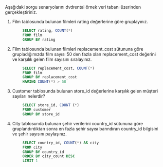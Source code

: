 Aşağıdaki sorgu senaryolarını dvdrental örnek veri tabanı üzerinden gerçekleştiriniz.


1. Film tablosunda bulunan filmleri rating değerlerine göre gruplayınız.

```SQL
        SELECT rating, COUNT(*)
        FROM film
        GROUP BY rating
```

2. Film tablosunda bulunan filmleri replacement_cost sütununa göre grupladığımızda film sayısı 50 den fazla olan replacement_cost değerini ve karşılık gelen film sayısını sıralayınız.

```SQL
        SELECT replacement_cost, COUNT(*)
        FROM film
        GROUP BY replacement_cost
        HAVING COUNT(*) > 50
```

3. Customer tablosunda bulunan store_id değerlerine karşılık gelen müşteri sayıları nelerdir? 

```SQL
        SELECT store_id, COUNT (*)
        FROM customer
        GROUP BY store_id
```

4. City tablosunda bulunan şehir verilerini country_id sütununa göre gruplandırdıktan sonra en fazla şehir sayısı barındıran country_id bilgisini ve şehir sayısını paylaşınız.

```SQL
        SELECT country_id, COUNT(*) AS city
        FROM city
        GROUP BY country_id
        ORDER BY city_count DESC
        LIMIT 1

```


